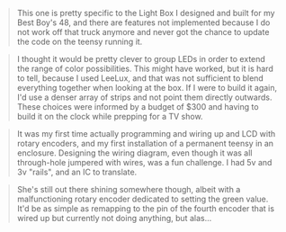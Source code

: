 >This one is pretty specific to the Light Box I designed and built for my Best Boy's 48, and there are features not implemented because I do not work off that truck anymore and never got the chance to update the code on the teensy running it.

>I thought it would be pretty clever to group LEDs in order to extend the range of color possibilities. This might have worked, but it is hard to tell, because I used LeeLux, and that was not sufficient to blend everything together when looking at the box. If I were to build it again, I'd use a denser array of strips and not point them directly outwards. These choices were informed by a budget of $300 and having to build it on the clock while prepping for a TV show.

>It was my first time actually programming and wiring up and LCD with rotary encoders, and my first installation of a permanent teensy in an enclosure. Designing the wiring diagram, even though it was all through-hole jumpered with wires, was a fun challenge. I had 5v and 3v "rails", and an IC to translate.

>She's still out there shining somewhere though, albeit with a malfunctioning rotary encoder dedicated to setting the green value. It'd be as simple as remapping to the pin of the fourth encoder that is wired up but currently not doing anything, but alas...